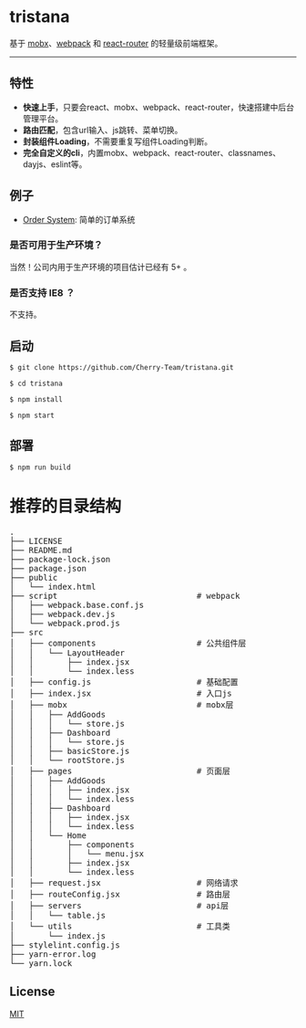 # tristana

基于 [mobx](https://github.com/mobxjs/mobx)、[webpack](https://github.com/webpack/webpack) 和 [react-router](https://github.com/ReactTraining/react-router) 的轻量级前端框架。

---

## 特性
* **快速上手**，只要会react、mobx、webpack、react-router，快速搭建中后台管理平台。
* **路由匹配**，包含url输入、js跳转、菜单切换。
* **封装组件Loading**，不需要重复写组件Loading判断。
* **完全自定义的cli**，内置mobx、webpack、react-router、classnames、dayjs、eslint等。

## 例子
* [Order System](https://order.downfuture.com/): 简单的订单系统

### 是否可用于生产环境？
当然！公司内用于生产环境的项目估计已经有 5+ 。

### 是否支持 IE8 ？
不支持。

## 启动
```
$ git clone https://github.com/Cherry-Team/tristana.git

$ cd tristana

$ npm install

$ npm start
```

## 部署
```
$ npm run build
```

# 推荐的目录结构
<pre>
.
├── LICENSE
├── README.md
├── package-lock.json
├── package.json
├── public
│   └── index.html
├── script                             # webpack
│   ├── webpack.base.conf.js
│   ├── webpack.dev.js
│   └── webpack.prod.js
├── src
│   ├── components                     # 公共组件层
│   │   └── LayoutHeader
│   │       ├── index.jsx
│   │       └── index.less
│   ├── config.js                      # 基础配置
│   ├── index.jsx                      # 入口js
│   ├── mobx                           # mobx层
│   │   ├── AddGoods
│   │   │   └── store.js
│   │   ├── Dashboard
│   │   │   └── store.js
│   │   ├── basicStore.js
│   │   └── rootStore.js
│   ├── pages                          # 页面层
│   │   ├── AddGoods
│   │   │   ├── index.jsx
│   │   │   └── index.less
│   │   ├── Dashboard
│   │   │   ├── index.jsx
│   │   │   └── index.less
│   │   └── Home
│   │       ├── components
│   │       │   └── menu.jsx
│   │       ├── index.jsx
│   │       └── index.less
│   ├── request.jsx                    # 网络请求
│   ├── routeConfig.jsx                # 路由层
│   ├── servers                        # api层
│   │   └── table.js
│   └── utils                          # 工具类
│       └── index.js
├── stylelint.config.js
├── yarn-error.log
└── yarn.lock
</pre>

## License

[MIT](https://tldrlegal.com/license/mit-license)